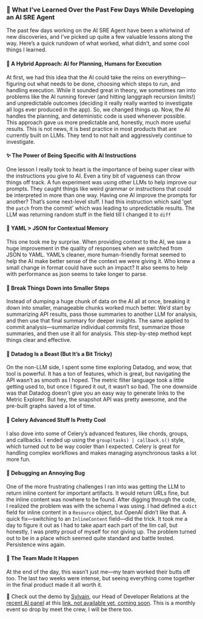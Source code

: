 ### 🚀 What I’ve Learned Over the Past Few Days While Developing an AI SRE Agent

The past few days working on the AI SRE Agent have been a whirlwind of new discoveries, and I’ve picked up quite a few valuable lessons along the way. Here’s a quick rundown of what worked, what didn’t, and some cool things I learned.

#### 🤖 A Hybrid Approach: AI for Planning, Humans for Execution
At first, we had this idea that the AI could take the reins on everything—figuring out what needs to be done, choosing which steps to run, and handling execution. While it sounded great in theory, we sometimes ran into problems like the AI running forever (and hitting langgraph recursion limits!) and unpredictable outcomes (deciding it really really wanted to investigate all logs ever produced in the app). So, we changed things up. Now, the AI handles the planning, and deteministic code is used whenever possible. This approach gave us more predictable and, honestly, much more useful results. This is not news, it is best practice in most products that are currently built on LLMs. They tend to not halt and aggressively continue to investigate.

#### ✨ The Power of Being Specific with AI Instructions
One lesson I really took to heart is the importance of being super clear with the instructions you give to AI. Even a tiny bit of vagueness can throw things off track. A fun experiment was using other LLMs to help improve our prompts. They caught things like weird grammar or instructions that could be interpreted in more than one way. Having one AI improve the prompts for another? That’s some next-level stuff. I had this instruction which said 'get the `patch` from the commit' which was leading to unpredictable results. The LLM was returning random stuff in the field till I changed it to `diff`

#### 📑 YAML > JSON for Contextual Memory
This one took me by surprise. When providing context to the AI, we saw a huge improvement in the quality of responses when we switched from JSON to YAML. YAML’s cleaner, more human-friendly format seemed to help the AI make better sense of the context we were giving it. Who knew a small change in format could have such an impact? It also seems to help with performance as json seems to take longer to parse.

#### 🧩 Break Things Down into Smaller Steps
Instead of dumping a huge chunk of data on the AI all at once, breaking it down into smaller, manageable chunks worked much better. We’d start by summarizing API results, pass those summaries to another LLM for analysis, and then use that final summary for deeper insights. The same applied to commit analysis—summarize individual commits first, summarize those summaries, and then use it all for analysis. This step-by-step method kept things clear and effective.

#### 🐶 Datadog Is a Beast (But It’s a Bit Tricky)
On the non-LLM side, I spent some time exploring Datadog, and wow, that tool is powerful. It has a ton of features, which is great, but navigating the API wasn’t as smooth as I hoped. The metric filter language took a little getting used to, but once I figured it out, it wasn’t so bad. The one downside was that Datadog doesn’t give you an easy way to generate links to the Metric Explorer. But hey, the snapshot API was pretty awesome, and the pre-built graphs saved a lot of time.

#### 🌿 Celery Advanced Stuff Is Pretty Cool
I also dove into some of Celery’s advanced features, like chords, groups, and callbacks. I ended up using the `group(tasks) | callback.s()` style, which turned out to be way cooler than I expected. Celery is great for handling complex workflows and makes managing asynchronous tasks a lot more fun.

#### 🐞 Debugging an Annoying Bug
One of the more frustrating challenges I ran into was getting the LLM to return inline content for important artifacts. It would return URLs fine, but the inline content was nowhere to be found. After digging through the code, I realized the problem was with the schema I was using. I had defined a `dict` field for inline content in a `Resource` object, but OpenAI didn’t like that. A quick fix—switching to an `InlineContent` field—did the trick. It took me a day to figure it out as I had to take apart each part of the llm call, but honestly, I was pretty proud of myself for not giving up. The problem turned out to be in a place which seemed quite standard and battle tested. Persistence wins again.

#### 👏 The Team Made It Happen
At the end of the day, this wasn’t just me—my team worked their butts off too. The last two weeks were intense, but seeing everything come together in the final product made it all worth it.

🎥 Check out the demo by [Sylvain](https://www.linkedin.com/in/sylvainkalache/), our Head of Developer Relations at the [recent AI panel](https://lu.ma/9wi116nk) at this [link. not available yet, coming soon](insert-url-here). This is a monthly event so drop by meet the crew, I will be there too. 
